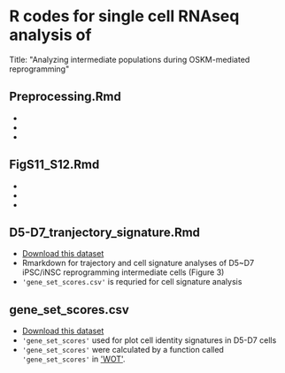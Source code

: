 # R codes for single cell RNAseq analysis of 
Title: "Analyzing intermediate populations during OSKM-mediated reprogramming"


## Preprocessing.Rmd
*
*
*

## FigS11_S12.Rmd
*
*
*

## D5-D7_tranjectory_signature.Rmd
* <a href="https://figshare.com/articles/dataset/D5-D7_mipsc_normalized_scaled/13383191">Download this dataset</a>
* Rmarkdown for trajectory and cell signature analyses of D5~D7 iPSC/iNSC reprogramming intermediate cells (Figure 3)
* `'gene_set_scores.csv'` is requried for cell signature analysis

## gene_set_scores.csv
* [Download this dataset](https://figshare.com/articles/dataset/gene_set_scores_csv/13383212)
* `'gene_set_scores'` used for plot cell identity signatures in D5-D7 cells</li>
* `'gene_set_scores'` were calculated by a function called `'gene_set_scores'` in <a href="https://broadinstitute.github.io/wot/">'WOT'</a>.
